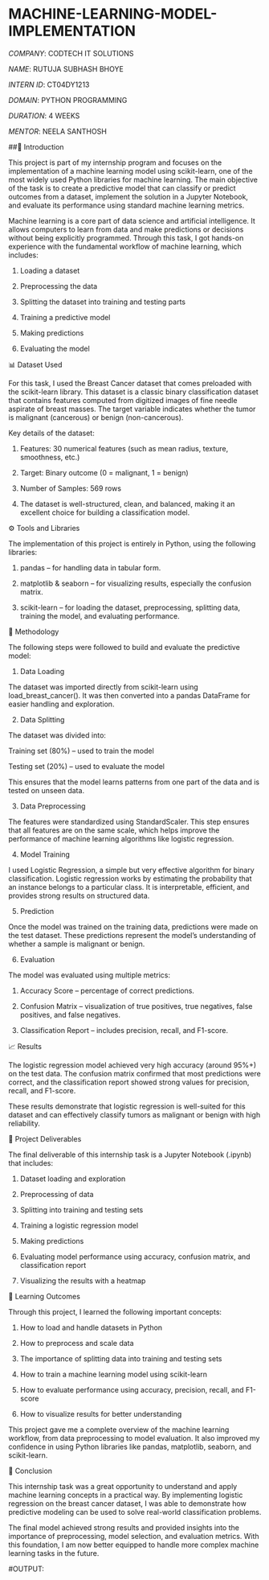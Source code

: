 # MACHINE-LEARNING-MODEL-IMPLEMENTATION

*COMPANY*: CODTECH IT SOLUTIONS

*NAME*: RUTUJA SUBHASH BHOYE

*INTERN ID*: CT04DY1213

*DOMAIN*: PYTHON PROGRAMMING

*DURATION*: 4 WEEKS

*MENTOR*: NEELA SANTHOSH

##📌 Introduction

This project is part of my internship program and focuses on the implementation of a machine learning model using scikit-learn, one of the most widely used Python libraries for machine learning. The main objective of the task is to create a predictive model that can classify or predict outcomes from a dataset, implement the solution in a Jupyter Notebook, and evaluate its performance using standard machine learning metrics.

Machine learning is a core part of data science and artificial intelligence. It allows computers to learn from data and make predictions or decisions without being explicitly programmed. Through this task, I got hands-on experience with the fundamental workflow of machine learning, which includes:

1. Loading a dataset

2. Preprocessing the data

3. Splitting the dataset into training and testing parts

4. Training a predictive model

5. Making predictions

6. Evaluating the model

📊 Dataset Used

For this task, I used the Breast Cancer dataset that comes preloaded with the scikit-learn library. This dataset is a classic binary classification dataset that contains features computed from digitized images of fine needle aspirate of breast masses. The target variable indicates whether the tumor is malignant (cancerous) or benign (non-cancerous).

Key details of the dataset:

1. Features: 30 numerical features (such as mean radius, texture, smoothness, etc.)

2. Target: Binary outcome (0 = malignant, 1 = benign)

3. Number of Samples: 569 rows

4. The dataset is well-structured, clean, and balanced, making it an excellent choice for building a classification model.

⚙️ Tools and Libraries

The implementation of this project is entirely in Python, using the following libraries:

1. pandas – for handling data in tabular form.

2. matplotlib & seaborn – for visualizing results, especially the confusion matrix.

3. scikit-learn – for loading the dataset, preprocessing, splitting data, training the model, and evaluating performance.

🔄 Methodology

The following steps were followed to build and evaluate the predictive model:

1. Data Loading

The dataset was imported directly from scikit-learn using load_breast_cancer(). It was then converted into a pandas DataFrame for easier handling and exploration.

2. Data Splitting

The dataset was divided into:

Training set (80%) – used to train the model

Testing set (20%) – used to evaluate the model

This ensures that the model learns patterns from one part of the data and is tested on unseen data.

3. Data Preprocessing

The features were standardized using StandardScaler. This step ensures that all features are on the same scale, which helps improve the performance of machine learning algorithms like logistic regression.

4. Model Training

I used Logistic Regression, a simple but very effective algorithm for binary classification. Logistic regression works by estimating the probability that an instance belongs to a particular class. It is interpretable, efficient, and provides strong results on structured data.

5. Prediction

Once the model was trained on the training data, predictions were made on the test dataset. These predictions represent the model’s understanding of whether a sample is malignant or benign.

6. Evaluation

The model was evaluated using multiple metrics:

1. Accuracy Score – percentage of correct predictions.

2. Confusion Matrix – visualization of true positives, true negatives, false positives, and false negatives.

3. Classification Report – includes precision, recall, and F1-score.

📈 Results

The logistic regression model achieved very high accuracy (around 95%+) on the test data. The confusion matrix confirmed that most predictions were correct, and the classification report showed strong values for precision, recall, and F1-score.

These results demonstrate that logistic regression is well-suited for this dataset and can effectively classify tumors as malignant or benign with high reliability.

📂 Project Deliverables

The final deliverable of this internship task is a Jupyter Notebook (.ipynb) that includes:

1. Dataset loading and exploration

2. Preprocessing of data

3. Splitting into training and testing sets

4. Training a logistic regression model

5. Making predictions

6. Evaluating model performance using accuracy, confusion matrix, and classification report

7. Visualizing the results with a heatmap

🌟 Learning Outcomes

Through this project, I learned the following important concepts:

1. How to load and handle datasets in Python

2. How to preprocess and scale data

3. The importance of splitting data into training and testing sets

4. How to train a machine learning model using scikit-learn

5. How to evaluate performance using accuracy, precision, recall, and F1-score

6. How to visualize results for better understanding

This project gave me a complete overview of the machine learning workflow, from data preprocessing to model evaluation. It also improved my confidence in using Python libraries like pandas, matplotlib, seaborn, and scikit-learn.

🚀 Conclusion

This internship task was a great opportunity to understand and apply machine learning concepts in a practical way. By implementing logistic regression on the breast cancer dataset, I was able to demonstrate how predictive modeling can be used to solve real-world classification problems.

The final model achieved strong results and provided insights into the importance of preprocessing, model selection, and evaluation metrics. With this foundation, I am now better equipped to handle more complex machine learning tasks in the future.

#OUTPUT:

